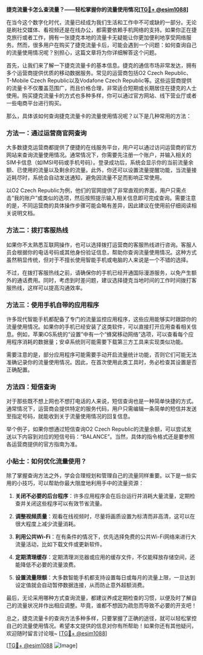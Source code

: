 **捷克流量卡怎么查流量？——轻松掌握你的流量使用情况[[TG💪+ @esim1088](https://t.me/s/esim1088)]**

在当今这个数字化时代，流量已经成为我们生活和工作中不可或缺的一部分。无论是刷社交媒体、看视频还是在线办公，都需要依赖手机网络的支持。如果你正在捷克旅行或者工作，拥有一张捷克本地的流量卡无疑能让你更加便利地享受网络服务。然而，很多用户在购买了捷克流量卡后，可能会遇到一个问题：如何查询自己的流量使用情况呢？别担心，这篇文章将为你详细解答这个问题。

首先，让我们来了解一下捷克流量卡的基本信息。捷克的通信市场非常发达，拥有多个运营商提供优质的移动数据服务。常见的运营商包括O2 Czech Republic、T-Mobile Czech Republic以及Vodafone Czech Republic等。这些运营商提供的流量卡不仅覆盖范围广，而且价格合理，非常适合短期或长期居住在捷克的人士使用。购买捷克流量卡的方式也多种多样，你可以通过官方网站、线下营业厅或者一些电商平台进行购买。

那么，具体该如何查询捷克流量卡的流量使用情况呢？以下是几种常用的方法：

### 方法一：通过运营商官网查询

大多数捷克运营商都提供了便捷的在线服务平台，用户可以通过访问运营商的官方网站来查询流量使用情况。通常情况下，你需要先注册一个账户，并输入相关的SIM卡信息（如IMSI号码或手机号码）。登录成功后，系统会显示你的当前流量余额、已使用的流量以及剩余的流量。此外，你还可以设置流量提醒功能，当流量接近耗尽时，系统会自动发送通知，避免因流量不足而影响正常使用。

以O2 Czech Republic为例，他们的官网提供了非常直观的界面，用户只需点击“我的账户”或类似的选项，然后按照提示输入相关信息即可完成查询。需要注意的是，不同运营商的具体操作步骤可能会略有差异，因此建议在使用前仔细阅读相关说明文档。

### 方法二：拨打客服热线

如果你不太熟悉互联网操作，也可以选择拨打运营商的客服热线进行咨询。客服人员会根据你的电话号码或其他身份验证信息，帮助你查询流量使用情况。这种方式虽然稍显传统，但对于不擅长使用智能手机或电脑的人来说是一个不错的选择。

不过，在拨打客服热线之前，请确保你的手机已经开通国际漫游服务，以免产生额外的通话费用。同时，考虑到时差问题，建议选择捷克当地时间的工作时间拨打客服热线，这样可以提高沟通效率。

### 方法三：使用手机自带的应用程序

许多现代智能手机都配备了专门的流量监控应用程序，这些应用能够实时跟踪你的流量使用情况。如果你的手机已经安装了这类软件，可以直接打开应用查看相关信息。例如，苹果iOS系统的“设置”中有一个“蜂窝移动网络”选项，可以查看每个应用程序消耗的数据量；安卓系统则可能需要下载第三方工具来实现类似功能。

需要注意的是，部分应用程序可能需要手动开启流量统计功能，否则它们可能无法准确记录你的流量使用情况。因此，在首次使用此类工具时，务必检查其设置是否正确配置。

### 方法四：短信查询

对于那些既不想上网也不想打电话的人来说，短信查询也是一种简单快捷的方式。通常情况下，运营商会提供特定的服务代码，用户只需编辑一条简单的短信并发送至指定号码，就能收到关于流量使用情况的回复信息。

举个例子，如果你想通过短信查询O2 Czech Republic的流量余额，可以尝试发送以下内容到对应的短信号码：“BALANCE”。当然，具体的指令格式还是要参照各运营商提供的官方指南为准。

### 小贴士：如何优化流量使用？

除了掌握查询方法之外，学会合理规划和管理自己的流量同样重要。以下是一些实用的小技巧，可以帮助你最大限度地利用手中的流量资源：

1. **关闭不必要的后台程序**：许多应用程序会在后台运行并消耗大量流量，定期检查并关闭这些程序可以有效节省流量。
   
2. **调整视频质量**：观看在线视频时，尽量将画质设置为标清而非高清，这可以在很大程度上减少流量消耗。

3. **利用公共Wi-Fi**：在有条件的情况下，优先选择免费的公共Wi-Fi网络来进行大流量活动，比如下载文件或更新软件。

4. **定期清理缓存**：定期清理浏览器或应用的缓存文件，不仅能释放存储空间，还能降低不必要的流量浪费。

5. **设置流量限额**：大多数智能手机都支持设置每日或每月的流量上限，一旦达到设定值就会自动暂停数据连接，从而防止意外超额消费。

最后，无论采用哪种方式查询流量，都建议养成定期检查的习惯，以便及时了解自己的流量状况并作出相应调整。毕竟，谁都不想因为疏忽而导致不必要的开支吧！

总之，捷克流量卡的查询方法多种多样，只要掌握了正确的途径，就可以轻松掌控自己的流量使用情况。希望本文提供的信息对你有所帮助！如果你还有其他疑问，欢迎随时留言讨论哦~ [[TG💪+ @esim1088](https://t.me/s/esim1088)]

[[TG💪+ @esim1088](https://t.me/s/esim1088) ![Image](https://i.postimg.cc/4NQfJmqS/Snipaste-2025-05-13-00-14-12.png)]